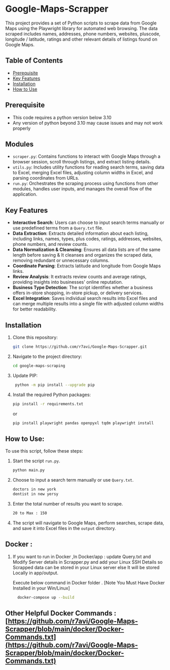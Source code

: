 # Google-Maps-Scrapper
This project provides a set of Python scripts to scrape data from Google Maps using the Playwright library for automated web browsing. The data scraped includes names, addresses, phone numbers, websites, pluscode, longitude / latitude, ratings and other relevant details of listings found on Google Maps.

## Table of Contents

- [Prerequisite](#prerequisite)
- [Key Features](#key-features)
- [Installation](#installation)
- [How to Use](#how-to-use)

## Prerequisite

- This code requires a python version below 3.10
- Any version of python beyond 3.10 may cause issues and may not work properly

## Modules

- `scraper.py`: Contains functions to interact with Google Maps through a browser session, scroll through listings, and extract listing details.
- `utils.py`: Includes utility functions for reading search terms, saving data to Excel, merging Excel files, adjusting column widths in Excel, and parsing coordinates from URLs.
- `run.py`: Orchestrates the scraping process using functions from other modules, handles user inputs, and manages the overall flow of the application.

## Key Features

- **Interactive Search**: Users can choose to input search terms manually or use predefined terms from a `Query.txt` file.
- **Data Extraction**: Extracts detailed information about each listing, including links, names, types, plus codes, ratings, addresses, websites, phone numbers, and review counts.
- **Data Normalization & Cleansing**: Ensures all data lists are of the same length before saving & It cleanses and organizes the scraped data, removing redundant or unnecessary columns.
- **Coordinate Parsing**: Extracts latitude and longitude from Google Maps links.
- **Review Analysis**: It extracts review counts and average ratings, providing insights into businesses' online reputation.
- **Business Type Detection**: The script identifies whether a business offers in-store shopping, in-store pickup, or delivery services.
- **Excel Integration**: Saves individual search results into Excel files and can merge multiple results into a single file with adjusted column widths for better readability.


## Installation

1. Clone this repository:

   ```bash
   git clone https://github.com/r7avi/Google-Maps-Scrapper.git
2. Navigate to the project directory:
   ```bash
   cd google-maps-scraping
3. Update PIP:
    ```bash
     python -m pip install --upgrade pip

3. Install the required Python packages:
    ```bash
    pip install -r requirements.txt
    ```
    or
    ```bash
    pip install playwright pandas openpyxl tqdm playwright install
    ```

## How to Use:

To use this script, follow these steps:

1. Start the script `run.py`.

    ```bash
    python main.py
    ```
2. Choose to input a search term manually or use `Query.txt`.

   ```bash
   doctors in new york
   dentist in new yersy
    ```
3. Enter the total number of results you want to scrape.

   ```bash
   20 to Max : 150
    ```
4. The script will navigate to Google Maps, perform searches, scrape data, and save it into Excel files in the `output` directory.


## Docker :

1. If you want to run in Docker ,In Docker/app : update Query.txt and Modify Server details in Scrapper.py and add your Linux SSH Details so Scrapped data can be stored in your Linux server else It will be stored Locally in app/output.
    
    Execute below command in Docker folder . [Note You Must Have Docker Installed in your Win/Linux]
   ```bash
     docker-compose up --build
    ```

## Other Helpful Docker Commands : [https://github.com/r7avi/Google-Maps-Scrapper/blob/main/docker/Docker-Commands.txt](https://github.com/r7avi/Google-Maps-Scrapper/blob/main/docker/Docker-Commands.txt)
